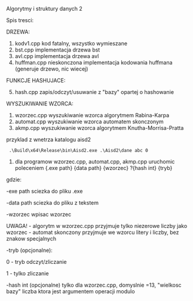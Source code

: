 Algorytmy i struktury danych 2

Spis tresci:

DRZEWA:
1) kodv1.cpp	kod fatalny, wszystko wymieszane
2) bst.cpp		implementacja drzewa bst
3) avl.cpp		implementacja drzewa avl
4) huffman.cpp	nieskonczona implementacja kodowania huffmana (generuje drzewo, nic wiecej)
	
FUNKCJE HASHUJACE:

5) hash.cpp		zapis/odczyt/usuwanie z "bazy" opartej o hashowanie

WYSZUKIWANIE WZORCA:
1) wzorzec.cpp 	wyszukiwanie wzorca algorytmem Rabina-Karpa
2) automat.cpp 	wyszukiwanie wzorca automatem skonczonym
3) akmp.cpp 	wyszukiwanie wzorca algorytmem Knutha-Morrisa-Pratta

przyklad z wnetrza katalogu aisd2

	 .\Build\x64\Release\bin\Aisd2.exe .\Aisd2\dane abc 0
  
1) dla programow wzorzec.cpp, automat.cpp, akmp.cpp uruchomic poleceniem
{.exe path} {data path} {wzorzec} ?{hash int} {tryb}
	
gdzie:

-exe path	sciezka do pliku .exe

-data path	sciezka do pliku z tekstem

-wzorzec	wpisac wzorzec

UWAGA!
	- algorytm w wzorzec.cpp przyjmuje tylko niezerowe liczby jako wzorzec
	- automat skonczony przyjmuje we wzorcu litery i liczby, bez znakow specjalnych
 
-tryb (opcjonalne):

0 - tryb odczyt/zliczanie

1 - tylko zliczanie
 
-hash int (opcjonalne)	tylko dla wzorzec.cpp, domyslnie =13, "wielkosc bazy" liczba ktora jest argumentem operacji modulo

